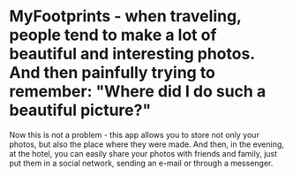 # MyFootprints - when traveling, people tend to make a lot of beautiful and interesting photos. And then painfully trying to remember: "Where did I do such a beautiful picture?"
Now this is not a problem - this app allows you to store not only your photos, but also the place where they were made. And then, in the evening, at the hotel, you can easily share your photos with friends and family, just put them in a social network, sending an e-mail or through a messenger.
